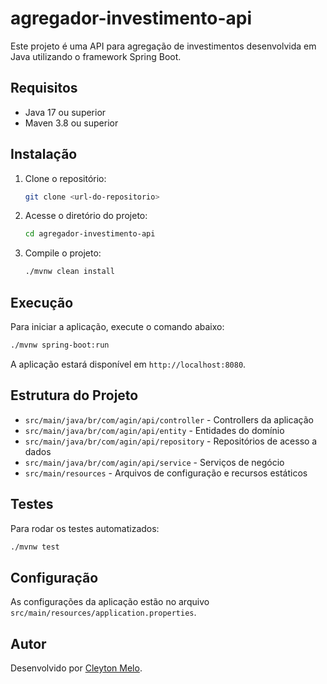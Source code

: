 # agregador-investimento-api

Este projeto é uma API para agregação de investimentos desenvolvida em Java utilizando o framework Spring Boot.

## Requisitos
- Java 17 ou superior
- Maven 3.8 ou superior

## Instalação
1. Clone o repositório:
   ```sh
   git clone <url-do-repositorio>
   ```
2. Acesse o diretório do projeto:
   ```sh
   cd agregador-investimento-api
   ```
3. Compile o projeto:
   ```sh
   ./mvnw clean install
   ```

## Execução
Para iniciar a aplicação, execute o comando abaixo:
```sh
./mvnw spring-boot:run
```
A aplicação estará disponível em `http://localhost:8080`.

## Estrutura do Projeto
- `src/main/java/br/com/agin/api/controller` - Controllers da aplicação
- `src/main/java/br/com/agin/api/entity` - Entidades do domínio
- `src/main/java/br/com/agin/api/repository` - Repositórios de acesso a dados
- `src/main/java/br/com/agin/api/service` - Serviços de negócio
- `src/main/resources` - Arquivos de configuração e recursos estáticos

## Testes
Para rodar os testes automatizados:
```sh
./mvnw test
```

## Configuração
As configurações da aplicação estão no arquivo `src/main/resources/application.properties`.

## Autor
Desenvolvido por [Cleyton Melo](https://github.com/CleytonW).

